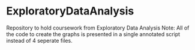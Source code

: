 # ExploratoryDataAnalysis
Repository to hold coursework from Exploratory Data Analysis
Note: All of the code to create the graphs is presented in a single annotated script instead of 4 seperate files.
